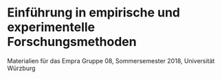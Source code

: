 # Einführung in empirische und experimentelle Forschungsmethoden
Materialien für das Empra Gruppe 08, Sommersemester 2018, Universität Würzburg
